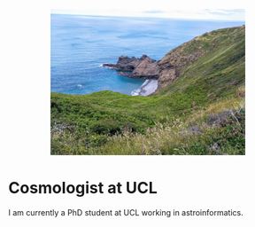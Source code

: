 <p align="center"><img width="70%" src="https://github.com/paddyroddy/paddyroddy/blob/master/cornwall.jpg"></p>

# Cosmologist at UCL

I am currently a PhD student at UCL working in astroinformatics.
